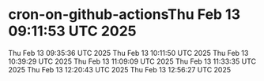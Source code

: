 # cron-on-github-actionsThu Feb 13 09:11:53 UTC 2025
Thu Feb 13 09:35:36 UTC 2025
Thu Feb 13 10:11:50 UTC 2025
Thu Feb 13 10:39:29 UTC 2025
Thu Feb 13 11:09:09 UTC 2025
Thu Feb 13 11:33:35 UTC 2025
Thu Feb 13 12:20:43 UTC 2025
Thu Feb 13 12:56:27 UTC 2025
